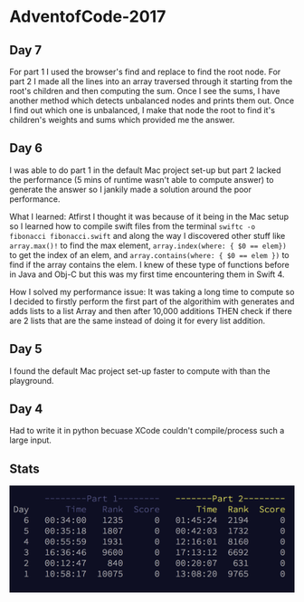 # AdventofCode-2017

## Day 7

For part 1 I used the browser's find and replace to find the root node. For part 2 I made all the lines into an array traversed through it starting from the root's children and then computing the sum. Once I see the sums, I have another method which detects unbalanced nodes and prints them out. Once I find out which one is unbalanced, I make that node the root to find it's children's weights and sums which provided me the answer.

## Day 6
I was able to do part 1 in the default Mac project set-up but part 2 lacked the performance (5 mins of runtime wasn't able to compute answer) to generate the answer so I jankily made a solution around the poor performance. 


What I learned:
Atfirst I thought it was because of it being in the Mac setup so I learned how to compile swift files from the terminal ```swiftc -o fibonacci fibonacci.swift``` and along the way I discovered other stuff like ```array.max()!``` to find the max element, ```array.index(where: { $0 == elem})``` to get the index of an elem, and ```array.contains(where: { $0 == elem })``` to find if the array contains the elem. I knew of these type of functions before in Java and Obj-C but this was my first time encountering them in Swift 4.


How I solved my performance issue:
It was taking a long time to compute so I decided to firstly perform the first part of the algorithim with generates and adds lists to a list Array and then after 10,000 additions THEN check if there are 2 lists that are the same instead of doing it for every list addition.

## Day 5
I found the default Mac project set-up faster to compute with than the playground.

## Day 4
Had to write it in python becuase XCode couldn't compile/process such a large input.

## Stats

![Personal Statistics](stats.png)

